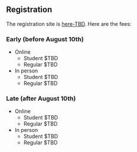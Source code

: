 ## Registration

The registration site is [here-TBD](TBD). Here are the fees: 

### Early (before August 10th)

  * Online
    * Student $TBD
    * Regular $TBD
  * In person
    * Student $TBD
    * Regular $TBD

### Late (after August 10th)

  * Online
    * Student $TBD
    * Regular $TBD
  * In person
    * Student $TBD
    * Regular $TBD
